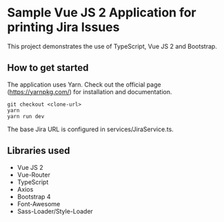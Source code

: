# Sample Vue JS 2 Application for printing Jira Issues

This project demonstrates the use of TypeScript, Vue JS 2 and Bootstrap.

## How to get started

The application uses Yarn. Check out the official page (https://yarnpkg.com/) for installation and documentation.

```
git checkout <clone-url>
yarn
yarn run dev
```

The base Jira URL is configured in services/JiraService.ts.

## Libraries used

* Vue JS 2
* Vue-Router
* TypeScript
* Axios
* Bootstrap 4
* Font-Awesome
* Sass-Loader/Style-Loader


